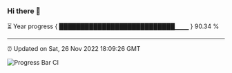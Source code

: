 ### Hi there 👋

⏳ Year progress { ███████████████████████████▁▁▁ } 90.34 %

---

⏰ Updated on Sat, 26 Nov 2022 18:09:26 GMT

![Progress Bar CI](https://github.com/Shyam-Makwana/GitHub-Actions-Demo/workflows/Progress%20Bar%20CI/badge.svg)
